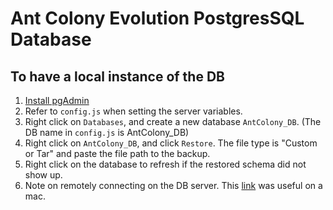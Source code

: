 # Ant Colony Evolution PostgresSQL Database

## To have a local instance of the DB
1. [Install pgAdmin][]
2. Refer to `config.js` when setting the server variables.
3. Right click on `Databases`, and create a new database `AntColony_DB`. (The DB name in `config.js` is AntColony_DB)
4. Right click on `AntColony_DB`, and click `Restore`. The file type is "Custom or Tar" and paste the file path to the backup.
5. Right click on the database to refresh if the restored schema did not show up.
6. Note on remotely connecting on the DB server. This [link](http://www.thegeekstuff.com/2014/02/enable-remote-postgresql-connection/?utm_source=tuicool) was useful on a mac.

[Install pgAdmin]: https://www.pgadmin.org
